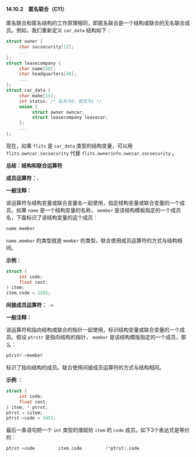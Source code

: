 #### 14.10.2　匿名联合（C11）

匿名联合和匿名结构的工作原理相同，即匿名联合是一个结构或联合的无名联合成员。例如，我们重新定义 `car_data` 结构如下：

```c
struct owner {
     char socsecurity[12];
     ...
};
struct leasecompany {
     char name[40];
     char headquarters[40];
     ...
};
struct car_data {
     char make[15];
     int status; /* 私有为0，租赁为1 */
     union {
          struct owner owncar;
          struct leasecompany leasecar;
     };
     ...
};
```

现在，如果 `flits` 是 `car_data` 类型的结构变量，可以用 `flits.owncar.socsecurity` 代替 `flits.ownerinfo.owncar.socsecurity` 。



**总结：结构和联合运算符**

**成员运算符：.**

**一般注释：**

该运算符与结构变量或联合变量名一起使用，指定结构变量或联合变量的一个成员。如果 `name` 是一个结构变量的名称，  `member` 是该结构模板指定的一个成员名，下面标识了该结构变量的这个成员：

```c
name.member
```

`name.member` 的类型就是 `member` 的类型。联合使用成员运算符的方式与结构相同。

**示例：**

```c
struct {
     int code;
     float cost;
} item;
item.code = 1265;
```

**间接成员运算符：**
`->`

**一般注释：**

该运算符和指向结构或联合的指针一起使用，标识结构变量或联合变量的一个成员。假设 `ptrstr` 是指向结构的指针， `member` 是该结构模版指定的一个成员，那么：

```c
ptrstr->member
```

标识了指向结构的成员。联合使用间接成员运算符的方式与结构相同。

**示例**
：

```c
struct {
     int code;
     float cost;
} item, * ptrst;
ptrst = &item;
ptrst->code = 3451;
```

最后一条语句把一个 `int` 类型的值赋给 `item` 的 `code` 成员。如下3个表达式是等价的：

```c
ptrst->code         item.code         (*ptrst).code
```



